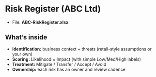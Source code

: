 # Risk Register (ABC Ltd)

- File: **ABC-RiskRegister.xlsx**

## What’s inside
- **Identification:** business context + threats (retail-style assumptions or your own)
- **Scoring:** Likelihood × Impact (with simple Low/Med/High labels)
- **Treatment:** Mitigate / Transfer / Accept / Avoid
- **Ownership:** each risk has an owner and review cadence


